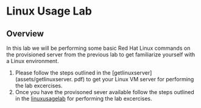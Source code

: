 # Linux Usage Lab

## Overview
 
In this lab we will be performing some basic Red Hat Linux commands on the provisioned server from the previous lab to get familiarize yourself with a Linux environment. 

1. Please follow the steps outlined in the [getlinuxserver](assets/getlinuxserver.
pdf) to get your Linux VM server for performing the lab excercises.
2. Once you have the provisoned sever available follow the steps outlined in the [linuxusagelab](assets/linuxusagelab.pdf) for performing the lab excercises. 

